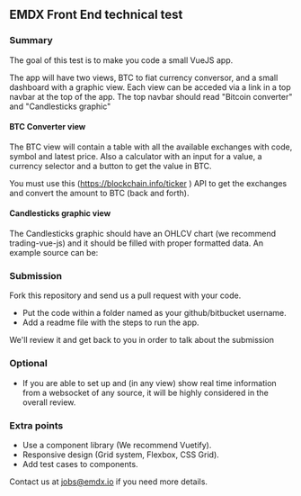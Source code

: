 ## EMDX Front End technical test

### Summary
The goal of this test is to make you code a small VueJS app.

The app will have two views, BTC to fiat currency conversor, and a small dashboard with a graphic view. Each view can be acceded via a link in a top navbar at the top of the app. The top navbar should read "Bitcoin converter" and "Candlesticks graphic"

#### BTC Converter view
The BTC view will contain a table with all the available exchanges with code, symbol and latest price. Also a calculator with an input for a value, a currency selector and a button to get the value in BTC.

You must use this (https://blockchain.info/ticker ) API to get the exchanges and convert the amount to BTC (back and forth).


#### Candlesticks graphic view

The Candlesticks graphic should have an OHLCV chart (we recommend trading-vue-js) and it should be filled with proper formatted data. An example source can be:



### Submission

Fork this repository and send us a pull request with your code.
* Put the code within a folder named as your github/bitbucket username. 
* Add a readme file with the steps to run the app. 

We'll review it and get back to you in order to talk about the submission

### Optional
* If you are able to set up and (in any view) show real time information from a websocket of any source, it will be highly considered in the overall review.

### Extra points

* Use a component library (We recommend Vuetify).
* Responsive design (Grid system, Flexbox, CSS Grid).
* Add test cases to components.




Contact us at  [jobs@emdx.io](mailto:jobs@emdx.io)  if you need more details.
